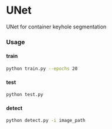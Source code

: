 # UNet
UNet for container keyhole segmentation
### Usage
#### train
```bash
python train.py --epochs 20
```
#### test
```bash
python test.py
```
#### detect
```bash
python detect.py -i image_path
```
